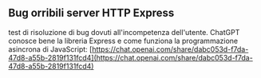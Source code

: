 ## Bug orribili server HTTP Express
test di risoluzione di bug dovuti all'incompetenza dell'utente. ChatGPT conosce bene la libreria Express e come funziona la programmazione asincrona di JavaScript:
[https://chat.openai.com/share/dabc053d-f7da-47d8-a55b-2819f131fcd4](https://chat.openai.com/share/dabc053d-f7da-47d8-a55b-2819f131fcd4)